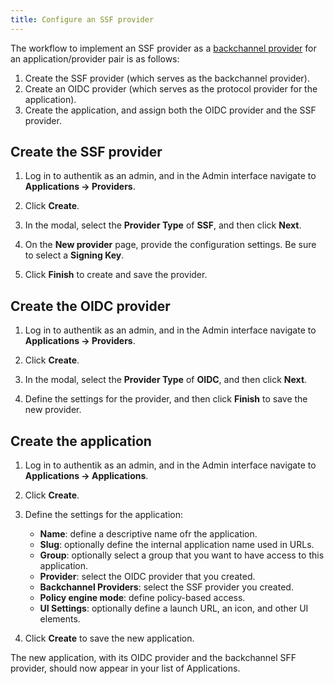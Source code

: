 ```yaml
---
title: Configure an SSF provider
---
```


The workflow to implement an SSF provider as a [backchannel provider](../../applications/manage_apps#backchannel-providers) for an application/provider pair is as follows:

1. Create the SSF provider (which serves as the backchannel provider).
2. Create an OIDC provider (which serves as the protocol provider for the application).
3. Create the application, and assign both the OIDC provider and the SSF provider.

## Create the SSF provider

1. Log in to authentik as an admin, and in the Admin interface navigate to **Applications -> Providers**.

2. Click **Create**.

3. In the modal, select the **Provider Type** of **SSF**, and then click **Next**.

4. On the **New provider** page, provide the configuration settings. Be sure to select a **Signing Key**.

5. Click **Finish** to create and save the provider.

## Create the OIDC provider

1. Log in to authentik as an admin, and in the Admin interface navigate to **Applications -> Providers**.

2. Click **Create**.

3. In the modal, select the **Provider Type** of **OIDC**, and then click **Next**.

4. Define the settings for the provider, and then click **Finish** to save the new provider.

## Create the application

1. Log in to authentik as an admin, and in the Admin interface navigate to **Applications -> Applications**.

2. Click **Create**.

3. Define the settings for the application:

    - **Name**: define a descriptive name ofr the application.
    - **Slug**: optionally define the internal application name used in URLs.
    - **Group**: optionally select a group that you want to have access to this application.
    - **Provider**: select the OIDC provider that you created.
    - **Backchannel Providers**: select the SSF provider you created.
    - **Policy engine mode**: define policy-based access.
    - **UI Settings**: optionally define a launch URL, an icon, and other UI elements.

4. Click **Create** to save the new application.

The new application, with its OIDC provider and the backchannel SFF provider, should now appear in your list of Applications.
